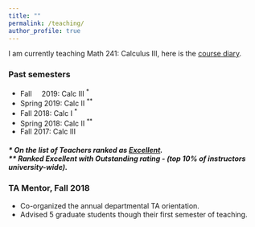 ```yaml
---
title: ""
permalink: /teaching/
author_profile: true
---
```

I am currently teaching Math 241: Calculus III, here is the <a href="https://faculty.math.illinois.edu/~iahmed8/classes/2020/Fall/241/schedule.html" target="_blank"> course diary</a>.

### Past semesters

* Fall &nbsp; &nbsp; 2019: Calc III <sup>*</sup>
* Spring 2019: Calc II <sup>**</sup>
* Fall 2018: Calc I <sup>*</sup>    
* Spring 2018: Calc II <sup>**</sup>
* Fall 2017: Calc III       

  

##### * On the list of Teachers ranked as <a href="https://citl.illinois.edu/citl-101/measurement-evaluation/teaching-evaluation/teaching-evaluations(ices)/teachers-ranked-as-excellent" target="_blank"> Excellent</a>.<br> ** Ranked Excellent with <i>Outstanding</i> rating - (top 10% of instructors university-wide).

### TA Mentor, Fall 2018
   * Co-organized the annual departmental TA orientation.
   * Advised 5 graduate students though their first semester of teaching.
